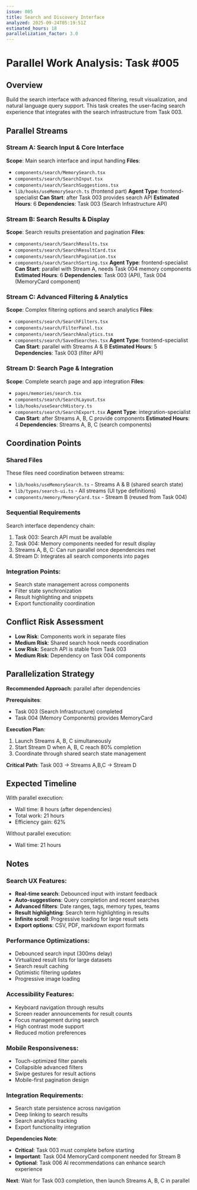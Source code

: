 ```yaml
---
issue: 005
title: Search and Discovery Interface
analyzed: 2025-09-24T05:19:51Z
estimated_hours: 18
parallelization_factor: 3.0
---
```


# Parallel Work Analysis: Task #005

## Overview
Build the search interface with advanced filtering, result visualization, and natural language query support. This task creates the user-facing search experience that integrates with the search infrastructure from Task 003.

## Parallel Streams

### Stream A: Search Input & Core Interface
**Scope**: Main search interface and input handling
**Files**:
- `components/search/MemorySearch.tsx`
- `components/search/SearchInput.tsx`
- `components/search/SearchSuggestions.tsx`
- `lib/hooks/useMemorySearch.ts` (frontend part)
**Agent Type**: frontend-specialist
**Can Start**: after Task 003 provides search API
**Estimated Hours**: 6
**Dependencies**: Task 003 (Search Infrastructure API)

### Stream B: Search Results & Display
**Scope**: Search results presentation and pagination
**Files**:
- `components/search/SearchResults.tsx`
- `components/search/SearchResultCard.tsx`
- `components/search/SearchPagination.tsx`
- `components/search/SearchSorting.tsx`
**Agent Type**: frontend-specialist
**Can Start**: parallel with Stream A, needs Task 004 memory components
**Estimated Hours**: 6
**Dependencies**: Task 003 (API), Task 004 (MemoryCard component)

### Stream C: Advanced Filtering & Analytics
**Scope**: Complex filtering options and search analytics
**Files**:
- `components/search/SearchFilters.tsx`
- `components/search/FilterPanel.tsx`
- `components/search/SearchAnalytics.tsx`
- `components/search/SavedSearches.tsx`
**Agent Type**: frontend-specialist
**Can Start**: parallel with Streams A & B
**Estimated Hours**: 5
**Dependencies**: Task 003 (filter API)

### Stream D: Search Page & Integration
**Scope**: Complete search page and app integration
**Files**:
- `pages/memories/search.tsx`
- `components/search/SearchLayout.tsx`
- `lib/hooks/useSearchHistory.ts`
- `components/search/SearchExport.tsx`
**Agent Type**: integration-specialist
**Can Start**: after Streams A, B, C provide components
**Estimated Hours**: 4
**Dependencies**: Streams A, B, C (search components)

## Coordination Points

### Shared Files
These files need coordination between streams:
- `lib/hooks/useMemorySearch.ts` - Streams A & B (shared search state)
- `lib/types/search-ui.ts` - All streams (UI type definitions)
- `components/memory/MemoryCard.tsx` - Stream B (reused from Task 004)

### Sequential Requirements
Search interface dependency chain:
1. Task 003: Search API must be available
2. Task 004: Memory components needed for result display
3. Streams A, B, C: Can run parallel once dependencies met
4. Stream D: Integrates all search components into pages

### Integration Points:
- Search state management across components
- Filter state synchronization
- Result highlighting and snippets
- Export functionality coordination

## Conflict Risk Assessment
- **Low Risk**: Components work in separate files
- **Medium Risk**: Shared search hook needs coordination
- **Low Risk**: Search API is stable from Task 003
- **Medium Risk**: Dependency on Task 004 components

## Parallelization Strategy

**Recommended Approach**: parallel after dependencies

**Prerequisites**: 
- Task 003 (Search Infrastructure) completed
- Task 004 (Memory Components) provides MemoryCard

**Execution Plan**:
1. Launch Streams A, B, C simultaneously
2. Start Stream D when A, B, C reach 80% completion
3. Coordinate through shared search state management

**Critical Path**: Task 003 → Streams A,B,C → Stream D

## Expected Timeline

With parallel execution:
- Wall time: 8 hours (after dependencies)
- Total work: 21 hours
- Efficiency gain: 62%

Without parallel execution:
- Wall time: 21 hours

## Notes

### Search UX Features:
- **Real-time search**: Debounced input with instant feedback
- **Auto-suggestions**: Query completion and recent searches
- **Advanced filters**: Date ranges, tags, memory types, teams
- **Result highlighting**: Search term highlighting in results
- **Infinite scroll**: Progressive loading for large result sets
- **Export options**: CSV, PDF, markdown export formats

### Performance Optimizations:
- Debounced search input (300ms delay)
- Virtualized result lists for large datasets
- Search result caching
- Optimistic filtering updates
- Progressive image loading

### Accessibility Features:
- Keyboard navigation through results
- Screen reader announcements for result counts
- Focus management during search
- High contrast mode support
- Reduced motion preferences

### Mobile Responsiveness:
- Touch-optimized filter panels
- Collapsible advanced filters
- Swipe gestures for result actions
- Mobile-first pagination design

### Integration Requirements:
- Search state persistence across navigation
- Deep linking to search results
- Search analytics tracking
- Export functionality integration

**Dependencies Note**:
- **Critical**: Task 003 must complete before starting
- **Important**: Task 004 MemoryCard component needed for Stream B
- **Optional**: Task 006 AI recommendations can enhance search experience

**Next**: Wait for Task 003 completion, then launch Streams A, B, C in parallel